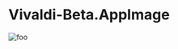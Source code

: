 # Vivaldi-Beta.AppImage

![foo](https://github.com/nx-appbuild-hub/Vivaldi-Beta.AppImage//actions/workflows/makefile.yml/badge.svg)
